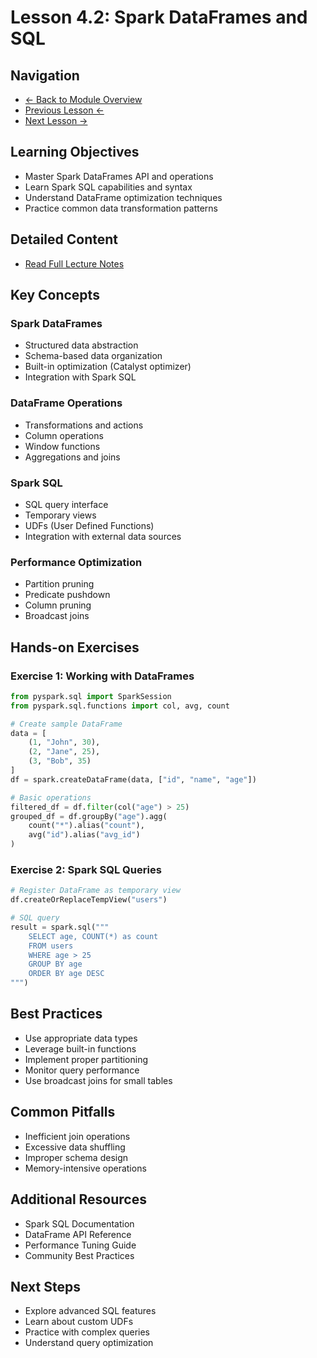 # Lesson 4.2: Spark DataFrames and SQL

## Navigation
- [← Back to Module Overview](./README.md)
- [Previous Lesson ←](./4.1-apache-spark-fundamentals.md)
- [Next Lesson →](./4.3-etl-pipeline-development.md)

## Learning Objectives
- Master Spark DataFrames API and operations
- Learn Spark SQL capabilities and syntax
- Understand DataFrame optimization techniques
- Practice common data transformation patterns

## Detailed Content
- [Read Full Lecture Notes](./lectures/lesson-4-2.md)

## Key Concepts

### Spark DataFrames
- Structured data abstraction
- Schema-based data organization
- Built-in optimization (Catalyst optimizer)
- Integration with Spark SQL

### DataFrame Operations
- Transformations and actions
- Column operations
- Window functions
- Aggregations and joins

### Spark SQL
- SQL query interface
- Temporary views
- UDFs (User Defined Functions)
- Integration with external data sources

### Performance Optimization
- Partition pruning
- Predicate pushdown
- Column pruning
- Broadcast joins

## Hands-on Exercises

### Exercise 1: Working with DataFrames
```python
from pyspark.sql import SparkSession
from pyspark.sql.functions import col, avg, count

# Create sample DataFrame
data = [
    (1, "John", 30),
    (2, "Jane", 25),
    (3, "Bob", 35)
]
df = spark.createDataFrame(data, ["id", "name", "age"])

# Basic operations
filtered_df = df.filter(col("age") > 25)
grouped_df = df.groupBy("age").agg(
    count("*").alias("count"),
    avg("id").alias("avg_id")
)
```

### Exercise 2: Spark SQL Queries
```python
# Register DataFrame as temporary view
df.createOrReplaceTempView("users")

# SQL query
result = spark.sql("""
    SELECT age, COUNT(*) as count
    FROM users
    WHERE age > 25
    GROUP BY age
    ORDER BY age DESC
""")
```

## Best Practices
- Use appropriate data types
- Leverage built-in functions
- Implement proper partitioning
- Monitor query performance
- Use broadcast joins for small tables

## Common Pitfalls
- Inefficient join operations
- Excessive data shuffling
- Improper schema design
- Memory-intensive operations

## Additional Resources
- Spark SQL Documentation
- DataFrame API Reference
- Performance Tuning Guide
- Community Best Practices

## Next Steps
- Explore advanced SQL features
- Learn about custom UDFs
- Practice with complex queries
- Understand query optimization 